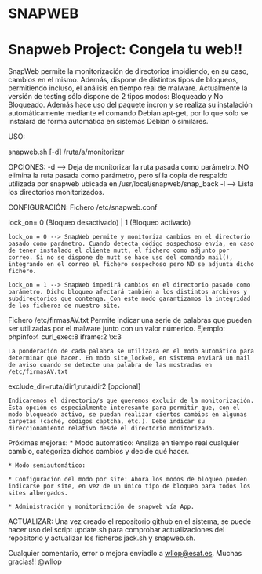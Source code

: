 # SNAPWEB
# Snapweb Project: Congela tu web!!
SnapWeb permite la monitorización de directorios impidiendo, en su caso, cambios en el mismo. Además, dispone de distintos tipos de bloqueos, permitiendo incluso, el análisis en tiempo real de malware.
Actualmente la versión de testing sólo dispone de 2 tipos modos: Bloqueado y No Bloqueado. Además hace uso del paquete incron y se realiza su instalación automáticamente mediante el comando Debian apt-get, por lo que sólo se instalará de forma automática en sistemas Debian o similares.

USO:

snapweb.sh [-d] /ruta/a/monitorizar

OPCIONES:
-d --> Deja de monitorizar la ruta pasada como parámetro. NO elimina la ruta pasada como parámetro, pero sí la copia de respaldo utilizada por snapweb ubicada en /usr/local/snapweb/snap_back
-l --> Lista los directorios monitorizados.

CONFIGURACIÓN:
Fichero /etc/snapweb.conf

lock_on= 0 (Bloqueo desactivado)    |   1 (Bloqueo activado)
	
	lock_on = 0 --> SnapWeb permite y monitoriza cambios en el directorio pasado como parámetro. Cuando detecta código sospechoso envía, en caso de tener instalado el cliente mutt, el fichero como adjunto por correo. Si no se dispone de mutt se hace uso del comando mail(), integrando en el correo el fichero sospechoso pero NO se adjunta dicho fichero.

	lock_on = 1 --> SnapWeb impedirá cambios en el directorio pasado como parámetro. Dicho bloqueo afectará también a los distintos archivos y subdirectorios que contenga. Con este modo garantizamos la integridad de los ficheros de nuestro site.


Fichero /etc/firmasAV.txt
	Permite indicar una serie de palabras que pueden ser utilizadas por el malware junto con un valor númerico. 
	Ejemplo:
		phpinfo:4
		curl_exec:8
		iframe:2
		\x:3

	La ponderación de cada palabra se utilizará en el modo automático para determinar qué hacer. En modo site_lock=0, en sistema enviará un mail de aviso cuando se detecte una palabra de las mostradas en /etc/firmasAV.txt

exclude_dir=ruta/dir1;ruta/dir2 [opcional]

	Indicaremos el directorio/s que queremos excluir de la monitorización. Esta opción es especialmente interesante para permitir que, con el modo bloqueado activo, se puedan realizar ciertos cambios en algunas carpetas (caché, códigos captcha, etc.). Debe indicar su direccionamiento relativo desde el directorio monitorizado.


Próximas mejoras:
	* Modo automático: Analiza en tiempo real cualquier cambio, categoriza dichos cambios y decide qué hacer.
 
	* Modo semiautomático: 
 
	* Configuración del modo por site: Ahora los modos de bloqueo pueden indicarse por site, en vez de un único tipo de bloqueo para todos los sites albergados.

	* Administración y monitorización de snapweb vía App.

ACTUALIZAR:
	Una vez creado el repositorio github en el sistema, se puede hacer uso del script update.sh para comprobar actualizaciones del repositorio y actualizar los ficheros jack.sh y snapweb.sh.
	
Cualquier comentario, error o mejora enviadlo a wllop@esat.es. 
Muchas gracias!!
@wllop